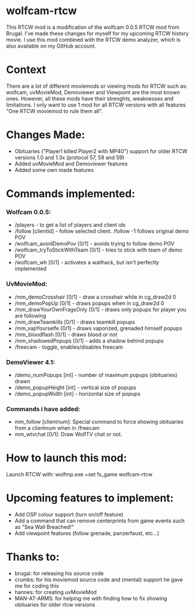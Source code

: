 # wolfcam-rtcw

This RTCW mod is a modification of the wolfcam 0.0.5 RTCW mod from Brugal. I've made these changes for myself for my upcoming RTCW history movie. I use this mod combined with the RTCW demo analyzer, which is also available on my GitHub account.

# Context
There are a lot of different moviemods or viewing mods for RTCW such as: wolfcam, uvMovieMod, Demoviewer and Viewpoint are the most known ones. However, all these mods have their strenghts, weaknesses and limitations. I only want to use 1 mod for all RTCW versions with all features "One RTCW moviemod to rule them all".

# Changes Made:
- Obituaries ("Player1 killed Player2 with MP40") support for older RTCW versions 1.0 and 1.3x (protocol 57, 58 and 59)
- Added uvMovieMod and Demoviewer features
- Added some own made features

# Commands implemented:

### Wolfcam 0.0.5:
- /players - to get a list of players and client ids
- /follow [clientid] - follow selected client. /follow -1 follows original demo POV
- /wolfcam_avoidDemoPov [0/1] - avoids trying to follow demo POV
- /wolfcam_tryToStickWithTeam [0/1] - tries to stick with team of demo POV
- /wolfcam_wh [0/1] - activates a wallhack, but isn't perfectly implemented

### UvMovieMod:
- /mm_demoCrosshair [0/1] - draw a crosshair while in cg_draw2d 0
- /mm_demoPopUp [0/1] - draws popups when in cg_draw2d 0
- /mm_drawYourOwnFragsOnly [0/1] - draws only popups for player you are following
- /mm_drawTeamkills [0/1] - draws teamkill popups 
- /mm_vapYourselfe [0/1] - draws vaporized, grenaded himself popups 
- /mm_bloodflash [0/1] - draws blood or not
- /mm_shadowedPopups [0/1] - adds a shadow behind popups
- /freecam - toggle, enables/disables freecam

### DemoViewer 4.1:
- /demo_numPopups [int] - number of maximum popups (obituaries) drawn
- /demo_popupHeight [int] - vertical size of popups
- /demo_popupWidth [int] -  horizontal size of popups

### Commands i have added:
- mm_follow [clientnum]: Special command to force showing obituaries from a clientnum when in /freecam
- mm_wtvchat [0/1]: Draw WolfTV chat or not.


# How to launch this mod:
Launch RTCW with: wolfmp.exe +set fs_game wolfcam-rtcw

# Upcoming features to implement:
- Add OSP colour support (turn on/off feature)
- Add a command that can remove centerprints from game events such as "Sea Wall Breached!"
- Add viewpoint features (follow grenade, panzerfaust, etc...)

# Thanks to:
- brugal: for releasing his source code
- crumbs: for his moviemod source code and (mental) support he gave me for coding this
- hannes: for creating uvMovieMod
- MAN-AT-ARMS: for helping me with finding how to fix showing obituaries for older rtcw versions
